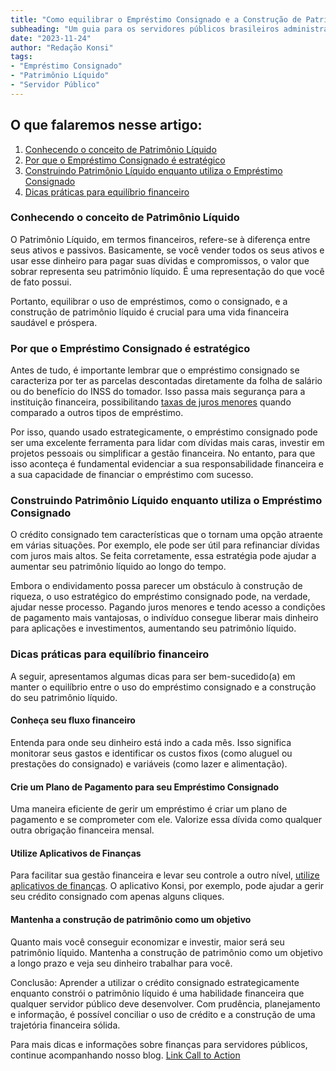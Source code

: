 ```yaml
---
title: "Como equilibrar o Empréstimo Consignado e a Construção de Patrimônio Líquido"
subheading: "Um guia para os servidores públicos brasileiros administrarem seus empréstimos de forma inteligente"
date: "2023-11-24"
author: "Redação Konsi"
tags:
- "Empréstimo Consignado"
- "Patrimônio Líquido"
- "Servidor Público"
---
```


## O que falaremos nesse artigo:
1. [Conhecendo o conceito de Patrimônio Líquido](#conhecendo-patrimonio)
2. [Por que o Empréstimo Consignado é estratégico](#empréstimo-estratégico)
3. [Construindo Patrimônio Líquido enquanto utiliza o Empréstimo Consignado](#construção-patrimonio)
4. [Dicas práticas para equilíbrio financeiro](#dicas-práticas)

### Conhecendo o conceito de Patrimônio Líquido <a name="conhecendo-patrimonio"></a>

O Patrimônio Líquido, em termos financeiros, refere-se à diferença entre seus ativos e passivos. Basicamente, se você vender todos os seus ativos e usar esse dinheiro para pagar suas dívidas e compromissos, o valor que sobrar representa seu patrimônio líquido. É uma representação do que você de fato possui.
 
Portanto, equilibrar o uso de empréstimos, como o consignado, e a construção de patrimônio líquido é crucial para uma vida financeira saudável e próspera.

### Por que o Empréstimo Consignado é estratégico <a name="empréstimo-estratégico"></a>

Antes de tudo, é importante lembrar que o empréstimo consignado se caracteriza por ter as parcelas descontadas diretamente da folha de salário ou do benefício do INSS do tomador. Isso passa mais segurança para a instituição financeira, possibilitando [taxas de juros menores](https://www.konsi.com.br/postagens/como-conseguir-a-menor-taxa-de-juros.md) quando comparado a outros tipos de empréstimo.

Por isso, quando usado estrategicamente, o empréstimo consignado pode ser uma excelente ferramenta para lidar com dívidas mais caras, investir em projetos pessoais ou simplificar a gestão financeira. No entanto, para que isso aconteça é fundamental evidenciar a sua responsabilidade financeira e a sua capacidade de financiar o empréstimo com sucesso.

### Construindo Patrimônio Líquido enquanto utiliza o Empréstimo Consignado <a name="construção-patrimonio"></a>

O crédito consignado tem características que o tornam uma opção atraente em várias situações. Por exemplo, ele pode ser útil para refinanciar dívidas com juros mais altos. Se feita corretamente, essa estratégia pode ajudar a aumentar seu patrimônio líquido ao longo do tempo.

Embora o endividamento possa parecer um obstáculo à construção de riqueza, o uso estratégico do empréstimo consignado pode, na verdade, ajudar nesse processo. Pagando juros menores e tendo acesso a condições de pagamento mais vantajosas, o indivíduo consegue liberar mais dinheiro para aplicações e investimentos, aumentando seu patrimônio líquido.

### Dicas práticas para equilíbrio financeiro <a name="dicas-práticas"></a>

A seguir, apresentamos algumas dicas para ser bem-sucedido(a) em manter o equilíbrio entre o uso do empréstimo consignado e a construção do seu patrimônio líquido.

#### Conheça seu fluxo financeiro

Entenda para onde seu dinheiro está indo a cada mês. Isso significa monitorar seus gastos e identificar os custos fixos (como aluguel ou prestações do consignado) e variáveis (como lazer e alimentação).

#### Crie um Plano de Pagamento para seu Empréstimo Consignado

Uma maneira eficiente de gerir um empréstimo é criar um plano de pagamento e se comprometer com ele. Valorize essa dívida como qualquer outra obrigação financeira mensal.

#### Utilize Aplicativos de Finanças

Para facilitar sua gestão financeira e levar seu controle a outro nível, [utilize aplicativos de finanças](https://www.konsi.com.br/postagens/aplicativo-de-controle-financeiro-confira-otimas-opcoes.md). O aplicativo Konsi, por exemplo, pode ajudar a gerir seu crédito consignado com apenas alguns cliques.

#### Mantenha a construção de patrimônio como um objetivo

Quanto mais você conseguir economizar e investir, maior será seu patrimônio líquido. Mantenha a construção de patrimônio como um objetivo a longo prazo e veja seu dinheiro trabalhar para você.

Conclusão: Aprender a utilizar o crédito consignado estrategicamente enquanto constrói o patrimônio líquido é uma habilidade financeira que qualquer servidor público deve desenvolver. Com prudência, planejamento e informação, é possível conciliar o uso de crédito e a construção de uma trajetória financeira sólida. 

Para mais dicas e informações sobre finanças para servidores públicos, continue acompanhando nosso blog.
[Link Call to Action](https://www.konsi.com.br/download)